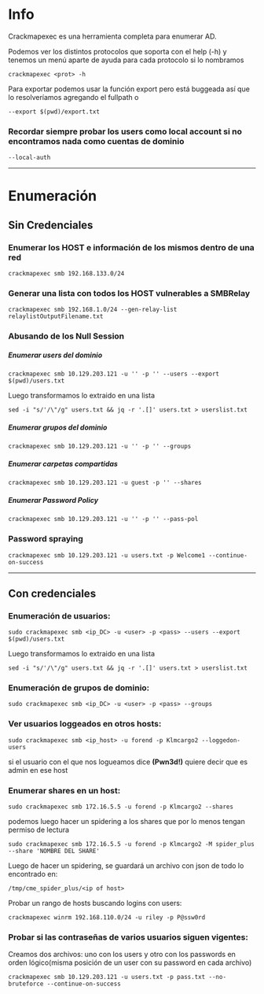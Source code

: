 # Info

Crackmapexec es una herramienta completa para enumerar AD.

Podemos ver los distintos protocolos que soporta con el help (-h) y tenemos un menú aparte de ayuda para cada protocolo si lo nombramos 

    crackmapexec <prot> -h

Para exportar podemos usar la función export pero está buggeada así que lo resolveríamos agregando el fullpath o

    --export $(pwd)/export.txt

### Recordar siempre probar los users como local account si no encontramos nada como cuentas de dominio

    --local-auth
---

# Enumeración

## Sin Credenciales

### Enumerar los HOST e información de los mismos dentro de una red

    crackmapexec smb 192.168.133.0/24

### Generar una lista con todos los HOST vulnerables a SMBRelay

    crackmapexec smb 192.168.1.0/24 --gen-relay-list relaylistOutputFilename.txt

### Abusando de los Null Session

##### Enumerar users del dominio
    crackmapexec smb 10.129.203.121 -u '' -p '' --users --export $(pwd)/users.txt

Luego transformamos lo extraido en una lista

    sed -i "s/'/\"/g" users.txt && jq -r '.[]' users.txt > userslist.txt
    
##### Enumerar grupos del dominio

    crackmapexec smb 10.129.203.121 -u '' -p '' --groups
##### Enumerar carpetas compartidas
    crackmapexec smb 10.129.203.121 -u guest -p '' --shares
##### Enumerar Password Policy
    crackmapexec smb 10.129.203.121 -u '' -p '' --pass-pol

### Password spraying

    crackmapexec smb 10.129.203.121 -u users.txt -p Welcome1 --continue-on-success


--- 

## Con credenciales
### Enumeración de usuarios:

    sudo crackmapexec smb <ip_DC> -u <user> -p <pass> --users --export $(pwd)/users.txt

Luego transformamos lo extraido en una lista

    sed -i "s/'/\"/g" users.txt && jq -r '.[]' users.txt > userslist.txt

### Enumeración de grupos de dominio:
    sudo crackmapexec smb <ip_DC> -u <user> -p <pass> --groups

### Ver usuarios loggeados en otros hosts:

    sudo crackmapexec smb <ip_host> -u forend -p Klmcargo2 --loggedon-users

si el usuario con el que nos logueamos dice **(Pwn3d!)** quiere decir que es admin en ese host

### Enumerar shares en un host:
    sudo crackmapexec smb 172.16.5.5 -u forend -p Klmcargo2 --shares

podemos luego hacer un spidering a los shares que por lo menos tengan permiso de lectura


    sudo crackmapexec smb 172.16.5.5 -u forend -p Klmcargo2 -M spider_plus --share 'NOMBRE DEL SHARE'


Luego de hacer un spidering, se guardará un archivo con json de todo lo encontrado en:

    /tmp/cme_spider_plus/<ip of host>


Probar un rango de hosts buscando logins con users:

    crackmapexec winrm 192.168.110.0/24 -u riley -p P@ssw0rd

### Probar si las contraseñas de varios usuarios siguen vigentes:
Creamos dos archivos: uno con los users y otro con los passwords en orden lógico(misma posición de un user con su password en cada archivo)

    crackmapexec smb 10.129.203.121 -u users.txt -p pass.txt --no-bruteforce --continue-on-success
